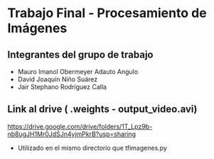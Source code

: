 # Trabajo Final - Procesamiento de Imágenes
## Integrantes del grupo de trabajo
+ Mauro Imanol Obermeyer Adauto Angulo
+ David Joaquín Niño Suárez	
+ Jair Stephano Rodríguez Calla

## Link al drive ( .weights - output_video.avi)
https://drive.google.com/drive/folders/1T_Lpz9b-nb8ugJH1Mr0JdSJn4yjmPkrB?usp=sharing
+ Utilizado en el mismo directorio que tfimagenes.py